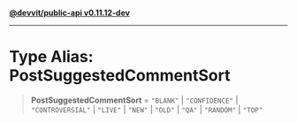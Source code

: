 [**@devvit/public-api v0.11.12-dev**](../../README.md)

---

# Type Alias: PostSuggestedCommentSort

> **PostSuggestedCommentSort** = `"BLANK"` \| `"CONFIDENCE"` \| `"CONTROVERSIAL"` \| `"LIVE"` \| `"NEW"` \| `"OLD"` \| `"QA"` \| `"RANDOM"` \| `"TOP"`
